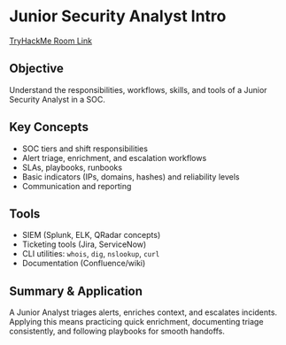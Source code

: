 # Junior Security Analyst Intro
[TryHackMe Room Link](https://tryhackme.com/room/jrsecanalystintrouxo)

## Objective
Understand the responsibilities, workflows, skills, and tools of a Junior Security Analyst in a SOC.

## Key Concepts
- SOC tiers and shift responsibilities  
- Alert triage, enrichment, and escalation workflows  
- SLAs, playbooks, runbooks  
- Basic indicators (IPs, domains, hashes) and reliability levels  
- Communication and reporting

## Tools
- SIEM (Splunk, ELK, QRadar concepts)  
- Ticketing tools (Jira, ServiceNow)  
- CLI utilities: `whois`, `dig`, `nslookup`, `curl`  
- Documentation (Confluence/wiki)

## Summary & Application
A Junior Analyst triages alerts, enriches context, and escalates incidents. Applying this means practicing quick enrichment, documenting triage consistently, and following playbooks for smooth handoffs.
